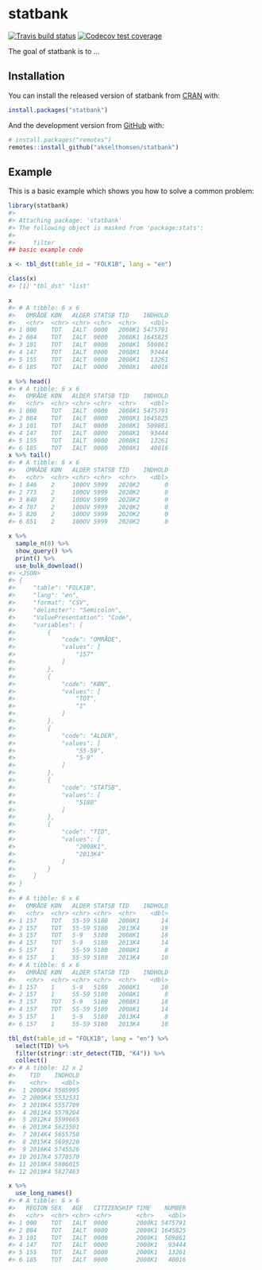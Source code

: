 
<!-- README.md is generated from README.Rmd. Please edit that file -->

# statbank

<!-- badges: start -->

[![Travis build
status](https://travis-ci.com/akselthomsen/statbank.svg?branch=master)](https://travis-ci.com/akselthomsen/statbank)
[![Codecov test
coverage](https://codecov.io/gh/akselthomsen/statbank/branch/master/graph/badge.svg)](https://codecov.io/gh/akselthomsen/statbank?branch=master)
<!-- badges: end -->

The goal of statbank is to …

## Installation

You can install the released version of statbank from
[CRAN](https://CRAN.R-project.org) with:

``` r
install.packages("statbank")
```

And the development version from [GitHub](https://github.com/) with:

``` r
# install.packages("remotes")
remotes::install_github("akselthomsen/statbank")
```

## Example

This is a basic example which shows you how to solve a common problem:

``` r
library(statbank)
#> 
#> Attaching package: 'statbank'
#> The following object is masked from 'package:stats':
#> 
#>     filter
## basic example code

x <- tbl_dst(table_id = "FOLK1B", lang = "en")

class(x)
#> [1] "tbl_dst" "list"
```

``` r
x
#> # A tibble: 6 x 6
#>   OMRÅDE KØN   ALDER STATSB TID    INDHOLD
#>   <chr>  <chr> <chr> <chr>  <chr>    <dbl>
#> 1 000    TOT   IALT  0000   2008K1 5475791
#> 2 084    TOT   IALT  0000   2008K1 1645825
#> 3 101    TOT   IALT  0000   2008K1  509861
#> 4 147    TOT   IALT  0000   2008K1   93444
#> 5 155    TOT   IALT  0000   2008K1   13261
#> 6 185    TOT   IALT  0000   2008K1   40016
```

``` r
x %>% head()
#> # A tibble: 6 x 6
#>   OMRÅDE KØN   ALDER STATSB TID    INDHOLD
#>   <chr>  <chr> <chr> <chr>  <chr>    <dbl>
#> 1 000    TOT   IALT  0000   2008K1 5475791
#> 2 084    TOT   IALT  0000   2008K1 1645825
#> 3 101    TOT   IALT  0000   2008K1  509861
#> 4 147    TOT   IALT  0000   2008K1   93444
#> 5 155    TOT   IALT  0000   2008K1   13261
#> 6 185    TOT   IALT  0000   2008K1   40016
x %>% tail()
#> # A tibble: 6 x 6
#>   OMRÅDE KØN   ALDER STATSB TID    INDHOLD
#>   <chr>  <chr> <chr> <chr>  <chr>    <dbl>
#> 1 846    2     100OV 5999   2020K2       0
#> 2 773    2     100OV 5999   2020K2       0
#> 3 840    2     100OV 5999   2020K2       0
#> 4 787    2     100OV 5999   2020K2       0
#> 5 820    2     100OV 5999   2020K2       0
#> 6 851    2     100OV 5999   2020K2       0
```

``` r
x %>%
  sample_n(8) %>%
  show_query() %>%
  print() %>% 
  use_bulk_download()
#> <JSON>
#> {
#>     "table": "FOLK1B",
#>     "lang": "en",
#>     "format": "CSV",
#>     "delimiter": "Semicolon",
#>     "ValuePresentation": "Code",
#>     "variables": [
#>         {
#>             "code": "OMRÅDE",
#>             "values": [
#>                 "157"
#>             ]
#>         },
#>         {
#>             "code": "KØN",
#>             "values": [
#>                 "TOT",
#>                 "1"
#>             ]
#>         },
#>         {
#>             "code": "ALDER",
#>             "values": [
#>                 "55-59",
#>                 "5-9"
#>             ]
#>         },
#>         {
#>             "code": "STATSB",
#>             "values": [
#>                 "5180"
#>             ]
#>         },
#>         {
#>             "code": "TID",
#>             "values": [
#>                 "2008K1",
#>                 "2013K4"
#>             ]
#>         }
#>     ]
#> }
#> 
#> # A tibble: 6 x 6
#>   OMRÅDE KØN   ALDER STATSB TID    INDHOLD
#>   <chr>  <chr> <chr> <chr>  <chr>    <dbl>
#> 1 157    TOT   55-59 5180   2008K1      14
#> 2 157    TOT   55-59 5180   2013K4      19
#> 3 157    TOT   5-9   5180   2008K1      18
#> 4 157    TOT   5-9   5180   2013K4      14
#> 5 157    1     55-59 5180   2008K1       8
#> 6 157    1     55-59 5180   2013K4      10
#> # A tibble: 6 x 6
#>   OMRÅDE KØN   ALDER STATSB TID    INDHOLD
#>   <chr>  <chr> <chr> <chr>  <chr>    <dbl>
#> 1 157    1     5-9   5180   2008K1      10
#> 2 157    1     55-59 5180   2008K1       8
#> 3 157    TOT   5-9   5180   2008K1      18
#> 4 157    TOT   55-59 5180   2008K1      14
#> 5 157    1     5-9   5180   2013K4       8
#> 6 157    1     55-59 5180   2013K4      10
```

``` r
tbl_dst(table_id = "FOLK1B", lang = "en") %>% 
  select(TID) %>% 
  filter(stringr::str_detect(TID, "K4")) %>% 
  collect()
#> # A tibble: 12 x 2
#>    TID    INDHOLD
#>    <chr>    <dbl>
#>  1 2008K4 5505995
#>  2 2009K4 5532531
#>  3 2010K4 5557709
#>  4 2011K4 5579204
#>  5 2012K4 5599665
#>  6 2013K4 5623501
#>  7 2014K4 5655750
#>  8 2015K4 5699220
#>  9 2016K4 5745526
#> 10 2017K4 5778570
#> 11 2018K4 5806015
#> 12 2019K4 5827463
```

``` r
x %>% 
  use_long_names()
#> # A tibble: 6 x 6
#>   REGION SEX   AGE   CITIZENSHIP TIME    NUMBER
#>   <chr>  <chr> <chr> <chr>       <chr>    <dbl>
#> 1 000    TOT   IALT  0000        2008K1 5475791
#> 2 084    TOT   IALT  0000        2008K1 1645825
#> 3 101    TOT   IALT  0000        2008K1  509861
#> 4 147    TOT   IALT  0000        2008K1   93444
#> 5 155    TOT   IALT  0000        2008K1   13261
#> 6 185    TOT   IALT  0000        2008K1   40016
```
